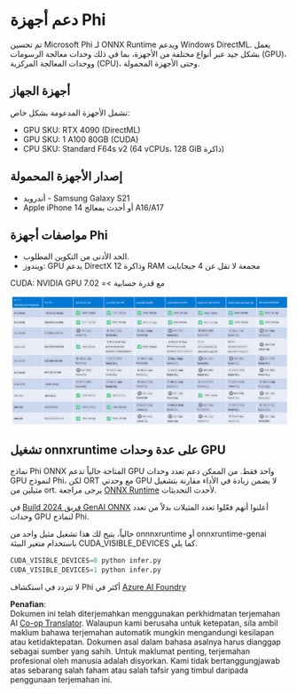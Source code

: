 <!--
CO_OP_TRANSLATOR_METADATA:
{
  "original_hash": "8cdc17ce0f10535da30b53d23fe1a795",
  "translation_date": "2025-05-09T07:52:08+00:00",
  "source_file": "md/01.Introduction/01/01.Hardwaresupport.md",
  "language_code": "ms"
}
-->
# دعم أجهزة Phi

تم تحسين Microsoft Phi لـ ONNX Runtime ويدعم Windows DirectML. يعمل بشكل جيد عبر أنواع مختلفة من الأجهزة، بما في ذلك وحدات معالجة الرسومات (GPU)، ووحدات المعالجة المركزية (CPU)، وحتى الأجهزة المحمولة.

## أجهزة الجهاز  
تشمل الأجهزة المدعومة بشكل خاص:

- GPU SKU: RTX 4090 (DirectML)
- GPU SKU: 1 A100 80GB (CUDA)
- CPU SKU: Standard F64s v2 (64 vCPUs، 128 GiB ذاكرة)

## إصدار الأجهزة المحمولة

- أندرويد - Samsung Galaxy S21
- Apple iPhone 14 أو أحدث بمعالج A16/A17

## مواصفات أجهزة Phi

- الحد الأدنى من التكوين المطلوب.
- ويندوز: GPU يدعم DirectX 12 وذاكرة RAM مجمعة لا تقل عن 4 جيجابايت

CUDA: NVIDIA GPU مع قدرة حسابية >= 7.02

![HardwareSupport](../../../../../translated_images/01.phihardware.925db5699da7752cf486314e6db087580583cfbcd548970f8a257e31a8aa862c.ms.png)

## تشغيل onnxruntime على عدة وحدات GPU

نماذج Phi ONNX المتاحة حالياً تدعم GPU واحد فقط. من الممكن دعم تعدد وحدات GPU لنموذج Phi، لكن ORT مع وحدتي GPU لا يضمن زيادة في الأداء مقارنة بتشغيل مثيلين من ort. يرجى مراجعة [ONNX Runtime](https://onnxruntime.ai/) لأحدث التحديثات.

في [Build 2024 فريق GenAI ONNX](https://youtu.be/WLW4SE8M9i8?si=EtG04UwDvcjunyfC) أعلنوا أنهم فعّلوا تعدد المثيلات بدلاً من تعدد وحدات GPU لنماذج Phi.

حالياً، يتيح لك هذا تشغيل مثيل واحد من onnnxruntime أو onnxruntime-genai باستخدام متغير البيئة CUDA_VISIBLE_DEVICES كما يلي.

```Python
CUDA_VISIBLE_DEVICES=0 python infer.py
CUDA_VISIBLE_DEVICES=1 python infer.py
```

لا تتردد في استكشاف Phi أكثر في [Azure AI Foundry](https://ai.azure.com)

**Penafian**:  
Dokumen ini telah diterjemahkan menggunakan perkhidmatan terjemahan AI [Co-op Translator](https://github.com/Azure/co-op-translator). Walaupun kami berusaha untuk ketepatan, sila ambil maklum bahawa terjemahan automatik mungkin mengandungi kesilapan atau ketidaktepatan. Dokumen asal dalam bahasa asalnya harus dianggap sebagai sumber yang sahih. Untuk maklumat penting, terjemahan profesional oleh manusia adalah disyorkan. Kami tidak bertanggungjawab atas sebarang salah faham atau salah tafsir yang timbul daripada penggunaan terjemahan ini.